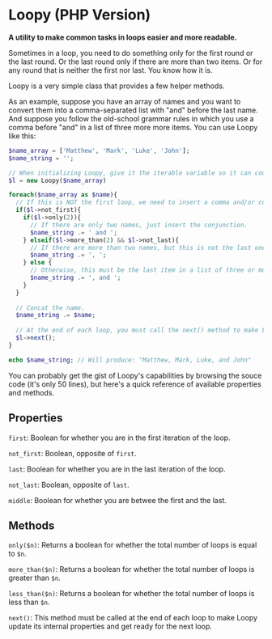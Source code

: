 # Loopy (PHP Version)
**A utility to make common tasks in loops easier and more readable.**

Sometimes in a loop, you need to do something only for the first round or the last round. Or the last round only if there are more than two items. Or for any round that is neither the first nor last. You know how it is.

Loopy is a very simple class that provides a few helper methods.

As an example, suppose you have an array of names and you want to convert them into a comma-separated list with "and" before the last name. And suppose you follow the old-school grammar rules in which you use a comma before "and" in a list of three more more items. You can use Loopy like this:

```php
$name_array = ['Matthew', 'Mark', 'Luke', 'John'];
$name_string = '';

// When initializing Loopy, give it the iterable variable so it can count the items.
$l = new Loopy($name_array)

foreach($name_array as $name){
  // If this is NOT the first loop, we need to insert a comma and/or conjunction.
  if($l->not_first){
    if($l->only(2)){
      // If there are only two names, just insert the conjunction.
      $name_string .= ' and ';
    } elseif($l->more_than(2) && $l->not_last){
      // If there are more than two names, but this is not the last one, insert a comma.
      $name_string .= ', ';
    } else {
      // Otherwise, this must be the last item in a list of three or more. Insert comma and conjunction.
      $name_string .= ', and ';
    }
  }
  
  // Concat the name.
  $name_string .= $name;
  
  // At the end of each loop, you must call the next() method to make Loopy update its internal properties.
  $l->next();
}

echo $name_string; // Will produce: "Matthew, Mark, Luke, and John"
```

You can probably get the gist of Loopy's capabilities by browsing the souce code (it's only 50 lines), but here's a quick reference of available properties and methods.

## Properties
`first`: Boolean for whether you are in the first iteration of the loop.

`not_first`: Boolean, opposite of `first`.

`last`: Boolean for whether you are in the last iteration of the loop.

`not_last`: Boolean, opposite of `last`.

`middle`: Boolean for whether you are betwee the first and the last.

## Methods
`only($n)`: Returns a boolean for whether the total number of loops is equal to `$n`.

`more_than($n)`: Returns a boolean for whether the total number of loops is greater than `$n`.

`less_than($n)`: Returns a boolean for whether the total number of loops is less than `$n`.

`next()`: This method must be called at the end of each loop to make Loopy update its internal properties and get ready for the next loop.
